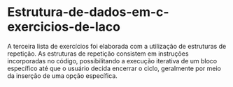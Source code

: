 # Estrutura-de-dados-em-c-exercicios-de-laco
A terceira lista de exercícios foi elaborada com a utilização de estruturas de repetição.
As estruturas de repetição consistem em instruções incorporadas no código, possibilitando a 
execução iterativa de um bloco específico até que o usuário decida encerrar o ciclo, geralmente por meio da inserção de uma opção específica.
